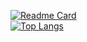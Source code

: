 [![Readme Card](https://github-readme-stats.vercel.app/api?username=yujincheng08&bg_color=30,e96443,904e95&title_color=fff&text_color=fff)](https://github.com/anuraghazra/github-readme-stats)  
[![Top Langs](https://github-readme-stats.vercel.app/api/top-langs/?username=yujincheng08&layout=compact&hide=VHDL,Coq,Verilog,Tcl,Jupyter%20Notebook)](https://github.com/anuraghazra/github-readme-stats)
<!--
**yujincheng08/yujincheng08** is a ✨ _special_ ✨ repository because its `README.md` (this file) appears on your GitHub profile.

Here are some ideas to get you started:

- 🔭 I’m currently working on ...
- 🌱 I’m currently learning ...
- 👯 I’m looking to collaborate on ...
- 🤔 I’m looking for help with ...
- 💬 Ask me about ...
- 📫 How to reach me: ...
- 😄 Pronouns: ...
- ⚡ Fun fact: ...
-->
